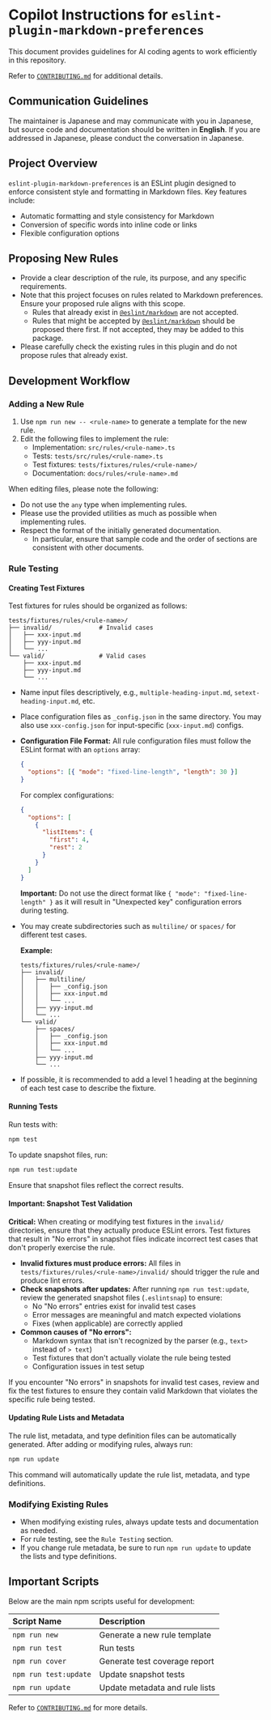 # Copilot Instructions for `eslint-plugin-markdown-preferences`

This document provides guidelines for AI coding agents to work efficiently in this repository.

Refer to [`CONTRIBUTING.md`] for additional details.

## Communication Guidelines

The maintainer is Japanese and may communicate with you in Japanese, but source code and documentation should be written in **English**.
If you are addressed in Japanese, please conduct the conversation in Japanese.

## Project Overview

`eslint-plugin-markdown-preferences` is an ESLint plugin designed to enforce consistent style and formatting in Markdown files. Key features include:

- Automatic formatting and style consistency for Markdown
- Conversion of specific words into inline code or links
- Flexible configuration options

## Proposing New Rules

- Provide a clear description of the rule, its purpose, and any specific requirements.
- Note that this project focuses on rules related to Markdown preferences. Ensure your proposed rule aligns with this scope.
  - Rules that already exist in [`@eslint/markdown`] are not accepted.
  - Rules that might be accepted by [`@eslint/markdown`] should be proposed there first. If not accepted, they may be added to this package.
- Please carefully check the existing rules in this plugin and do not propose rules that already exist.

## Development Workflow

### Adding a New Rule

1. Use `npm run new -- <rule-name>` to generate a template for the new rule.
2. Edit the following files to implement the rule:
   - Implementation: `src/rules/<rule-name>.ts`
   - Tests: `tests/src/rules/<rule-name>.ts`
   - Test fixtures: `tests/fixtures/rules/<rule-name>/`
   - Documentation: `docs/rules/<rule-name>.md`

When editing files, please note the following:

- Do not use the `any` type when implementing rules.
- Please use the provided utilities as much as possible when implementing rules.
- Respect the format of the initially generated documentation.
  - In particular, ensure that sample code and the order of sections are consistent with other documents.

### Rule Testing

#### Creating Test Fixtures

Test fixtures for rules should be organized as follows:

```plaintext
tests/fixtures/rules/<rule-name>/
├── invalid/             # Invalid cases
│   ├── xxx-input.md
│   ├── yyy-input.md
│   └── ...
└── valid/               # Valid cases
    ├── xxx-input.md
    ├── yyy-input.md
    └── ...
```

- Name input files descriptively, e.g., `multiple-heading-input.md`, `setext-heading-input.md`, etc.
- Place configuration files as `_config.json` in the same directory. You may also use `xxx-config.json` for input-specific (`xxx-input.md`) configs.
- **Configuration File Format:** All rule configuration files must follow the ESLint format with an `options` array:
  ```json
  {
    "options": [{ "mode": "fixed-line-length", "length": 30 }]
  }
  ```
  For complex configurations:
  ```json
  {
    "options": [
      {
        "listItems": {
          "first": 4,
          "rest": 2
        }
      }
    ]
  }
  ```
  **Important:** Do not use the direct format like `{ "mode": "fixed-line-length" }` as it will result in "Unexpected key" configuration errors during testing.
- You may create subdirectories such as `multiline/` or `spaces/` for different test cases.

  **Example:**

  ```plaintext
  tests/fixtures/rules/<rule-name>/
  ├── invalid/
  │   ├── multiline/
  │   │   ├── _config.json
  │   │   ├── xxx-input.md
  │   │   └── ...
  │   ├── yyy-input.md
  │   └── ...
  └── valid/
      ├── spaces/
      │   ├── _config.json
      │   ├── xxx-input.md
      │   └── ...
      ├── yyy-input.md
      └── ...
  ```

- If possible, it is recommended to add a level 1 heading at the beginning of each test case to describe the fixture.

#### Running Tests

Run tests with:

```sh
npm test
```

To update snapshot files, run:

```sh
npm run test:update
```

Ensure that snapshot files reflect the correct results.

#### Important: Snapshot Test Validation

**Critical:** When creating or modifying test fixtures in the `invalid/` directories, ensure that they actually produce ESLint errors. Test fixtures that result in "No errors" in snapshot files indicate incorrect test cases that don't properly exercise the rule.

- **Invalid fixtures must produce errors:** All files in `tests/fixtures/rules/<rule-name>/invalid/` should trigger the rule and produce lint errors.
- **Check snapshots after updates:** After running `npm run test:update`, review the generated snapshot files (`.eslintsnap`) to ensure:
  - No "No errors" entries exist for invalid test cases
  - Error messages are meaningful and match expected violations
  - Fixes (when applicable) are correctly applied
- **Common causes of "No errors":**
  - Markdown syntax that isn't recognized by the parser (e.g., `text>` instead of `> text`)
  - Test fixtures that don't actually violate the rule being tested
  - Configuration issues in test setup

If you encounter "No errors" in snapshots for invalid test cases, review and fix the test fixtures to ensure they contain valid Markdown that violates the specific rule being tested.

#### Updating Rule Lists and Metadata

The rule list, metadata, and type definition files can be automatically generated. After adding or modifying rules, always run:

```sh
npm run update
```

This command will automatically update the rule list, metadata, and type definitions.

### Modifying Existing Rules

- When modifying existing rules, always update tests and documentation as needed.
- For rule testing, see the `Rule Testing` section.
- If you change rule metadata, be sure to run `npm run update` to update the lists and type definitions.

## Important Scripts

Below are the main npm scripts useful for development:

| Script Name           | Description                    |
| :-------------------- | :----------------------------- |
| `npm run new`         | Generate a new rule template   |
| `npm run test`        | Run tests                      |
| `npm run cover`       | Generate test coverage report  |
| `npm run test:update` | Update snapshot tests          |
| `npm run update`      | Update metadata and rule lists |

Refer to [`CONTRIBUTING.md`] for more details.

[`@eslint/markdown`]: https://github.com/eslint/markdown
[`CONTRIBUTING.md`]: ../CONTRIBUTING.md
